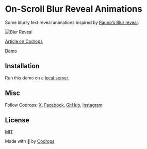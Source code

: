 # On-Scroll Blur Reveal Animations

Some blurry text reveal animations inspired by [Rauno's Blur reveal](https://twitter.com/raunofreiberg/status/1781027213921460534).

![Blur Reveal](https://tympanus.net/codrops/wp-content/uploads/2024/04/blur_featured.jpg?x32096)

[Article on Codrops](https://tympanus.net/codrops/?p=76992)

[Demo](http://tympanus.net/Development/ScrollBlurTypography/)

## Installation

Run this demo on a [local server](https://developer.mozilla.org/en-US/docs/Learn/Common_questions/Tools_and_setup/set_up_a_local_testing_server).

## Misc

Follow Codrops: [X](http://www.X.com/codrops), [Facebook](http://www.facebook.com/codrops), [GitHub](https://github.com/codrops), [Instagram](https://www.instagram.com/codropsss/)

## License
[MIT](LICENSE)

Made with :blue_heart:  by [Codrops](http://www.codrops.com)





